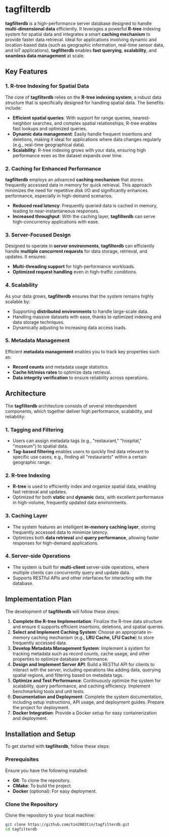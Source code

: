 # tagfilterdb

**tagfilterdb** is a high-performance server database designed to handle **multi-dimensional data** efficiently. It leverages a powerful **R-tree** indexing system for spatial data and integrates a smart **caching mechanism** to provide faster data retrieval. Ideal for applications involving dynamic and location-based data (such as geographic information, real-time sensor data, and IoT applications), **tagfilterdb** enables **fast querying**, **scalability**, and **seamless data management** at scale.

## Key Features

### 1. **R-tree Indexing for Spatial Data**
The core of **tagfilterdb** relies on the **R-tree indexing system**, a robust data structure that is specifically designed for handling spatial data. The benefits include:
- **Efficient spatial queries**: With support for range queries, nearest-neighbor searches, and complex spatial relationships, R-tree enables fast lookups and optimized queries.
- **Dynamic data management**: Easily handle frequent insertions and deletions, making it ideal for applications where data changes regularly (e.g., real-time geographical data).
- **Scalability**: R-tree indexing grows with your data, ensuring high performance even as the dataset expands over time.

### 2. **Caching for Enhanced Performance**
**tagfilterdb** employs an advanced **caching mechanism** that stores frequently accessed data in memory for quick retrieval. This approach minimizes the need for repetitive disk I/O and significantly enhances performance, especially in high-demand scenarios.
- **Reduced read latency**: Frequently queried data is cached in memory, leading to near-instantaneous responses.
- **Increased throughput**: With the caching layer, **tagfilterdb** can serve high-concurrency applications with ease.

### 3. **Server-Focused Design**
Designed to operate in **server environments**, **tagfilterdb** can efficiently handle **multiple concurrent requests** for data storage, retrieval, and updates. It ensures:
- **Multi-threading support** for high-performance workloads.
- **Optimized request handling** even in high-traffic conditions.

### 4. **Scalability**
As your data grows, **tagfilterdb** ensures that the system remains highly scalable by:
- Supporting **distributed environments** to handle large-scale data.
- Handling massive datasets with ease, thanks to optimized indexing and data storage techniques.
- Dynamically adjusting to increasing data access loads.

### 5. **Metadata Management**
Efficient **metadata management** enables you to track key properties such as:
- **Record counts** and metadata usage statistics.
- **Cache hit/miss rates** to optimize data retrieval.
- **Data integrity verification** to ensure reliability across operations.

## Architecture

The **tagfilterdb** architecture consists of several interdependent components, which together deliver high performance, scalability, and reliability:

### 1. **Tagging and Filtering**
- Users can assign metadata tags (e.g., "restaurant," "hospital," "museum") to spatial data.
- **Tag-based filtering** enables users to quickly find data relevant to specific use cases, e.g., finding all "restaurants" within a certain geographic range.

### 2. **R-tree Indexing**
- **R-tree** is used to efficiently index and organize spatial data, enabling fast retrieval and updates.
- Optimized for both **static** and **dynamic** data, with excellent performance in high-volume, frequently updated data environments.

### 3. **Caching Layer**
- The system features an intelligent **in-memory caching layer**, storing frequently accessed data to minimize latency.
- Optimizes both **data retrieval** and **query performance**, allowing faster responses for high-demand applications.

### 4. **Server-side Operations**
- The system is built for **multi-client** server-side operations, where multiple clients can concurrently query and update data.
- Supports RESTful APIs and other interfaces for interacting with the database.

## Implementation Plan

The development of **tagfilterdb** will follow these steps:

1. **Complete the R-tree Implementation**: Finalize the R-tree data structure and ensure it supports efficient insertions, deletions, and spatial queries.
2. **Select and Implement Caching System**: Choose an appropriate in-memory caching mechanism (e.g., **LRU Cache**, **LFU Cache**) to store frequently accessed data.
3. **Develop Metadata Management System**: Implement a system for tracking metadata such as record counts, cache usage, and other properties to optimize database performance.
4. **Design and Implement Server API**: Build a RESTful API for clients to interact with the server, including operations like adding data, querying spatial regions, and filtering based on metadata tags.
5. **Optimize and Test Performance**: Continuously optimize the system for scalability, query performance, and caching efficiency. Implement benchmarking tools and unit tests.
6. **Documentation and Deployment**: Complete the system documentation, including setup instructions, API usage, and deployment guides. Prepare the project for deployment.
7. **Docker Integration**: Provide a Docker setup for easy containerization and deployment.

## Installation and Setup

To get started with **tagfilterdb**, follow these steps:

### Prerequisites
Ensure you have the following installed:
- **Git**: To clone the repository.
- **CMake**: To build the project.
- **Docker** (optional): For easy deployment.

### Clone the Repository
Clone the repository to your local machine:
```bash
git clone https://github.com/tin2003tin/tagfilterdb.git
cd tagfilterdb
